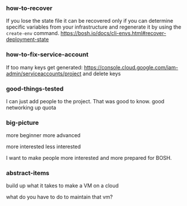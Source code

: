 ### how-to-recover

If you lose the state file it can be recovered only if you can determine specific
variables from your infrastructure and regenerate it by using the `create-env`
command.
https://bosh.io/docs/cli-envs.html#recover-deployment-state

### how-to-fix-service-account

If too many keys get generated: https://console.cloud.google.com/iam-admin/serviceaccounts/project and delete keys

### good-things-tested

I can just add people to the project.  That was good to know.
good networking
up quota

### big-picture

more beginner
more advanced

more interested
less interested

I want to make people more interested and more prepared for BOSH.

### abstract-items

build up what it takes to make a VM on a cloud

what do you have to do to maintain that vm?
